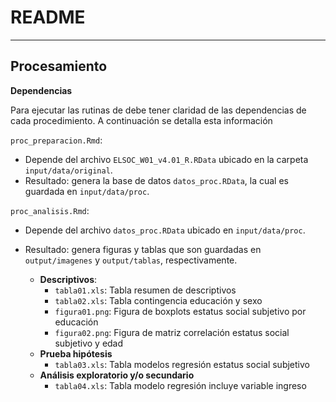 # README

---
## Procesamiento

**Dependencias**

Para ejecutar las rutinas de debe tener claridad de las dependencias de cada procedimiento. A continuación se detalla esta información

`proc_preparacion.Rmd`:


* Depende del archivo `ELSOC_W01_v4.01_R.RData` ubicado en la carpeta `input/data/original`.
* Resultado: genera la base de datos `datos_proc.RData`, la cual es guardada en `input/data/proc`.

`proc_analisis.Rmd`:

* Depende del archivo `datos_proc.RData` ubicado en `input/data/proc`.
* Resultado: genera figuras y tablas que son guardadas en `output/imagenes` y `output/tablas`, respectivamente.

  - **Descriptivos**:
    - `tabla01.xls`: Tabla resumen de descriptivos
    - `tabla02.xls`: Tabla contingencia educación y sexo
    - `figura01.png`: Figura de boxplots estatus social subjetivo por educación
    - `figura02.png`: Figura de matriz correlación estatus social subjetivo y edad
  - **Prueba hipótesis**
    - `tabla03.xls`: Tabla modelos regresión estatus social subjetivo
  - **Análisis exploratorio y/o secundario**
    - `tabla04.xls`: Tabla modelo regresión incluye variable ingreso

